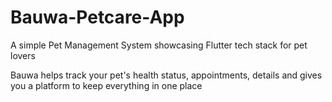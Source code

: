 # Bauwa-Petcare-App
A simple Pet Management System showcasing Flutter tech stack for pet lovers

Bauwa helps track your pet's health status, appointments, details and gives you a platform to keep everything in one place
